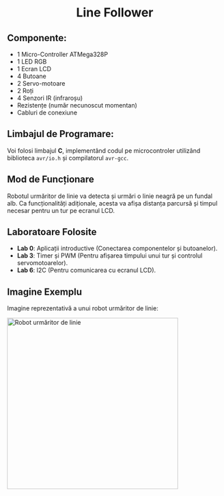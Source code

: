 <h1 align="center"> Line Follower</h1>

<h2>Componente: </h2>

<ul>
  <li>1 Micro-Controller ATMega328P</li>
  <li>1 LED RGB</li>
  <li>1 Ecran LCD</li>
  <li>4 Butoane</li>
  <li>2 Servo-motoare</li>
  <li>2 Roți</li>
  <li>4 Senzori IR (infraroșu)</li>
  <li>Rezistențe (număr necunoscut momentan)</li>
  <li>Cabluri de conexiune</li>
</ul>

<h2>Limbajul de Programare: </h2>

<p>
        Voi folosi limbajul <strong>C</strong>, implementând codul pe microcontroler utilizând biblioteca 
        <code>avr/io.h</code> și compilatorul <code>avr-gcc</code>.
</p>

<h2>Mod de Funcționare</h2>
    <p>
        Robotul urmăritor de linie va detecta și urmări o linie neagră pe un fundal alb. Ca funcționalități adiționale, 
        acesta va afișa distanța parcursă și timpul necesar pentru un tur pe ecranul LCD.
    </p>

<h2>Laboratoare Folosite</h2>
    <ul>
        <li><strong>Lab 0</strong>: Aplicații introductive (Conectarea componentelor și butoanelor).</li>
        <li><strong>Lab 3</strong>: Timer și PWM (Pentru afișarea timpului unui tur și controlul servomotoarelor).</li>
        <li><strong>Lab 6</strong>: I2C (Pentru comunicarea cu ecranul LCD).</li>
    </ul>

<h2>Imagine Exemplu</h2>
    <p>Imagine reprezentativă a unui robot urmăritor de linie:</p>
    <img src="[https://upload.wikimedia.org/wikipedia/commons/8/88/Line_follower_robot_using_IR_sensors.jpg](https://images.app.goo.gl/2cFGxdj2H6zqAjp69)" alt="Robot urmăritor de linie" width="400">
    </p>
